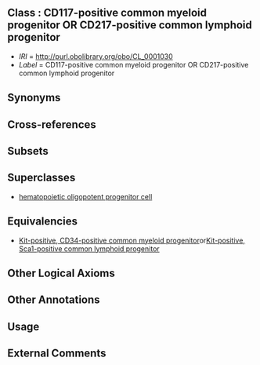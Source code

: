 
## Class : CD117-positive common myeloid progenitor OR CD217-positive common lymphoid progenitor

 * *IRI* = http://purl.obolibrary.org/obo/CL_0001030
 * *Label* = CD117-positive common myeloid progenitor OR CD217-positive common lymphoid progenitor

## Synonyms


## Cross-references


## Subsets


## Superclasses

 * [hematopoietic oligopotent progenitor cell](../../CL/32/CL_0002032.md)

## Equivalencies

 * [Kit-positive, CD34-positive common myeloid progenitor](../../CL/23/CL_0001023.md)or[Kit-positive, Sca1-positive common lymphoid progenitor](../../CL/25/CL_0001025.md)

## Other Logical Axioms


## Other Annotations


## Usage


## External Comments

